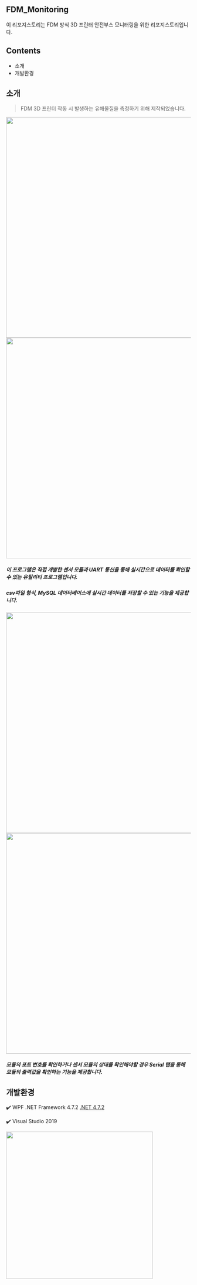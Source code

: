 ## FDM_Monitoring
이 리포지스토리는 FDM 방식 3D 프린터 안전부스 모니터링을 위한 리포지스토리입니다.

## Contents
- 소개
- 개발환경

## 소개
> FDM 3D 프린터 작동 시 발생하는 유해물질을 측정하기 위해 제작되었습니다.
<img src="https://github.com/37inm/FDM_Monitoring/assets/131761210/c4622f57-f969-4979-8d9d-bedff5740844" width="600"/>
<img src="https://github.com/37inm/FDM_Monitoring/assets/131761210/5f6aa298-bbfb-43f5-ba3e-ed85b81f0410" width="600"/>

##### 이 프로그램은 직접 개발한 센서 모듈과 UART 통신을 통해 실시간으로 데이터를 확인할 수 있는 유틸리티 프로그램입니다.
##### csv파일 형식, MySQL 데이터베이스에 실시간 데이터를 저장할 수 있는 기능을 제공합니다.


<img src="https://github.com/37inm/FDM_Monitoring/assets/131761210/3bb9009c-120e-4030-9114-103dd87d14af" width="600"/>
<img src="https://github.com/37inm/FDM_Monitoring/assets/131761210/22ed7054-bbc2-4603-82b0-fa1efa5f0747" width="600"/>

##### 모듈의 포트 번호를 확인하거나 센서 모듈의 상태를 확인해야할 경우 Serial 탭을 통해 모듈의 출력값을 확인하는 기능을 제공합니다.

## 개발환경
:heavy_check_mark: WPF .NET Framework 4.7.2 [.NET 4.7.2](https://dotnet.microsoft.com/ko-kr/download/dotnet-framework/net472)

:heavy_check_mark: Visual Studio 2019

<img src="https://github.com/37inm/GrblController/assets/131761210/673f9ef5-07f9-48ee-aaf2-7e659e2c8af7" width="400"/>
